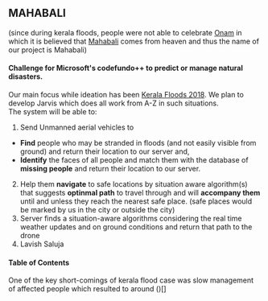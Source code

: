 ## MAHABALI 
(since during kerala floods, people were not able to celebrate [Onam](https://en.wikipedia.org/wiki/Onam) in which it is believed that [Mahabali](https://en.wikipedia.org/wiki/Onam#Mahabali_legend) comes from heaven and thus the name of our project is Mahabali)

#### Challenge for Microsoft's codefundo++ to predict or manage natural disasters.
Our main focus while ideation has been [Kerala Floods 2018](https://en.wikipedia.org/wiki/2018_Kerala_floods).
We plan to develop Jarvis which does all work from A-Z in such situations.\
The system will be able to:

1. Send Unmanned aerial vehicles to 
- **Find** people who may be stranded in floods (and not easily visible from ground) and return their location to our server and,
- **Identify** the faces of all people and match them with the database of **missing people** and return their location to our server.
2. Help them **navigate** to safe locations by situation aware algorithm(s) that suggests **optinmal path** to travel through and will **accompany them** until and unless they reach the nearest safe place. (safe places would be marked by us in the city or outside the city)
3. Server finds a situation-aware algorithms considering the real time weather updates and on ground conditions and return that path to the drone
4. Lavish Saluja



#### Table of Contents




One of the key short-comings of kerala flood case was slow management of affected people which resulted to around ()[]